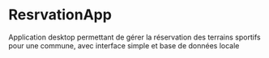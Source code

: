 # ResrvationApp
Application desktop permettant de gérer la réservation des terrains sportifs pour une commune, avec interface simple et base de données locale
